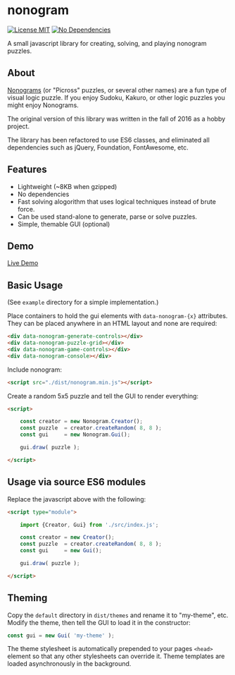 # nonogram

[![License MIT](https://img.shields.io/badge/licence-MIT-3498db.svg?style=popout-square)](https://choosealicense.com/licenses/mit/)
[![No Dependencies](https://img.shields.io/badge/dependencies-none-27ae60.svg?style=popout-square)]()

A small javascript library for creating, solving, and playing nonogram puzzles.

## About

[Nonograms](https://en.wikipedia.org/wiki/Nonogram) (or "Picross" puzzles, or several other names) are a fun type of visual logic puzzle.  If you enjoy Sudoku, Kakuro, or other logic puzzles you might enjoy Nonograms.

The original version of this library was written in the fall of 2016 as a hobby project.

The library has been refactored to use ES6 classes, and eliminated all dependencies such as jQuery, Foundation, FontAwesome, etc.

## Features

- Lightweight (~8KB when gzipped)
- No dependencies
- Fast solving alogorithm that uses logical techniques instead of brute force.
- Can be used stand-alone to generate, parse or solve puzzles.
- Simple, themable GUI (optional)

## Demo

[Live Demo](https://monkeyarms.github.io/nonogram/)

## Basic Usage

(See `example` directory for a simple implementation.)

Place containers to hold the gui elements with `data-nonogram-{x}` attributes.  They can be placed anywhere in an HTML layout and none are required:

```html
<div data-nonogram-generate-controls></div>
<div data-nonogram-puzzle-grid></div>
<div data-nonogram-game-controls></div>
<div data-nonogram-console></div>
```

Include nonogram:

```html
<script src="./dist/nonogram.min.js"></script>
```

Create a random 5x5 puzzle and tell the GUI to render everything:
```html
<script>

	const creator = new Nonogram.Creator();
	const puzzle  = creator.createRandom( 8, 8 );
	const gui     = new Nonogram.Gui();

	gui.draw( puzzle );

</script>
```

## Usage via source ES6 modules

Replace the javascript above with the following:

```html
<script type="module">

	import {Creator, Gui} from './src/index.js';

	const creator = new Creator();
	const puzzle  = creator.createRandom( 8, 8 );
	const gui     = new Gui();

	gui.draw( puzzle );

</script>
```


## Theming

Copy the `default` directory in `dist/themes` and rename it to "my-theme", etc.  Modify the theme, then tell the GUI to load it in the constructor:

```javascript
const gui = new Gui( 'my-theme' );
```
The theme stylesheet is automatically prepended to your pages `<head>` element so that any other stylesheets can override it.  Theme templates are loaded asynchronously in the background.













